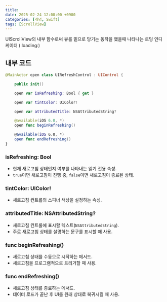 ```yaml
---
title: 
date: 2025-02-24 12:00:00 +0900
categories: [개념, Swift]
tags: [ScrollView]
---
```


UIScrollView의 내부 함수로써 뷰를 밑으로 당기는 동작을 했을때 나타나는 로딩 인디케이터 (:loading:)

## 내부 코드

```swift
@MainActor open class UIRefreshControl : UIControl {

    public init()

    open var isRefreshing: Bool { get }

    open var tintColor: UIColor!

    open var attributedTitle: NSAttributedString?

    @available(iOS 6.0, *)
    open func beginRefreshing()

    @available(iOS 6.0, *)
    open func endRefreshing()
}
```

### **isRefreshing: Bool**

- 현재 새로고침 상태인지 여부를 나타내는 읽기 전용 속성.
- `true`이면 새로고침이 진행 중, `false`이면 새로고침이 종료된 상태.

### **tintColor: UIColor!**

- 새로고침 컨트롤의 스피너 색상을 설정하는 속성.

### **attributedTitle: NSAttributedString?**

- 새로고침 컨트롤에 표시할 텍스트(`NSAttributedString`).
- 주로 새로고침 상태를 설명하는 문구를 표시할 때 사용.

### **func beginRefreshing()**

- 새로고침 상태를 수동으로 시작하는 메서드.
- 새로고침을 프로그램적으로 트리거할 때 사용.

### **func endRefreshing()**

- 새로고침 상태를 종료하는 메서드.
- 데이터 로드가 끝난 후 UI를 원래 상태로 복귀시킬 때 사용.
